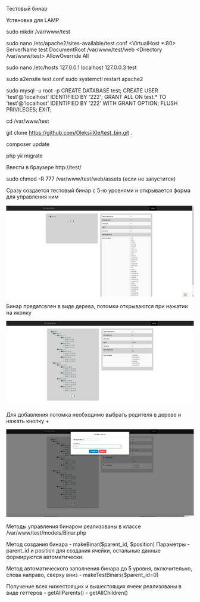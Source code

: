 Тестовый бинар

Уствновка для LAMP

sudo mkdir /var/www/test

sudo nano /etc/apache2/sites-available/test.conf
<VirtualHost *:80>
    ServerName test
    DocumentRoot /var/www/test/web
    <Directory /var/www/test>
        AllowOverride All
    </Directory>
</VirtualHost>

sudo nano /etc/hosts
127.0.0.1       localhost
127.0.0.3       test

sudo a2ensite test.conf
sudo systemctl restart apache2

sudo mysql -u root -p
CREATE DATABASE test;
CREATE USER 'test'@'localhost' IDENTIFIED BY '222';
GRANT ALL ON test.* TO 'test'@'localhost' IDENTIFIED BY '222' WITH GRANT OPTION;
FLUSH PRIVILEGES;
EXIT;

cd /var/www/test

git clone https://github.com/OleksiiXle/test_bin.git .

composer update

php yii migrate

Ввести в браузере http://test/

sudo chmod -R 777 /var/www/test/web/assets (если не запустится)

Сразу создается тестовый бинар с 5-ю уровнями и открывается форма для управления ним

 ![Иллюстрация к проекту](binar_start.png)

Бинар предатсвлен в виде дерева, потомки открываются при нажатии на иконку

 ![Иллюстрация к проекту](binar_open.png)
 
Для добавления потомка необходимо выбрать родителя в дереве и нажать кнопку +

 ![Иллюстрация к проекту](binar_add_child.png)
  
Методы управления бинаром реализованы в классе /var/www/test/models/Binar.php

Метод создания бинара 
    -  makeBinar($parent_id, $position)
    Параметры - parent_id и position для создания ячейки, остальные данные формируются
    автоматически.

Метод автоматического заполнения бинара до 5 уровня, включительно, 
слева направо, сверху вниз
    - makeTestBinars($parent_id=0)
    
Получение всех нижестоящих и вышестоящих ячеек реализованы в виде геттеров
    - getAllParents()
    - getAllChildren()